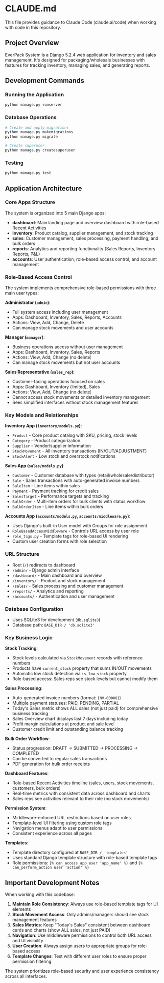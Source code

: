 # CLAUDE.md

This file provides guidance to Claude Code (claude.ai/code) when working with code in this repository.

## Project Overview

EverPack System is a Django 5.2.4 web application for inventory and sales management. It's designed for packaging/wholesale businesses with features for tracking inventory, managing sales, and generating reports.

## Development Commands

### Running the Application
```bash
python manage.py runserver
```

### Database Operations
```bash
# Create and apply migrations
python manage.py makemigrations
python manage.py migrate

# Create superuser
python manage.py createsuperuser
```

### Testing
```bash
python manage.py test
```

## Application Architecture

### Core Apps Structure
The system is organized into 5 main Django apps:

- **dashboard**: Main landing page and overview dashboard with role-based Recent Activities
- **inventory**: Product catalog, supplier management, and stock tracking
- **sales**: Customer management, sales processing, payment handling, and bulk orders
- **reports**: Analytics and reporting functionality (Sales Reports, Inventory Reports, P&L)
- **accounts**: User authentication, role-based access control, and account management

### Role-Based Access Control

The system implements comprehensive role-based permissions with three main user types:

**Administrator (`admin`)**:
- Full system access including user management
- Apps: Dashboard, Inventory, Sales, Reports, Accounts
- Actions: View, Add, Change, Delete
- Can manage stock movements and user accounts

**Manager (`manager`)**:
- Business operations access without user management
- Apps: Dashboard, Inventory, Sales, Reports  
- Actions: View, Add, Change (no delete)
- Can manage stock movements but not user accounts

**Sales Representative (`sales_rep`)**:
- Customer-facing operations focused on sales
- Apps: Dashboard, Inventory (limited), Sales
- Actions: View, Add, Change (no delete)
- Cannot access stock movements or detailed inventory management
- Sees simplified interfaces without stock management features

### Key Models and Relationships

**Inventory App (`inventory/models.py`)**:
- `Product` - Core product catalog with SKU, pricing, stock levels
- `Category` - Product categorization
- `Supplier` - Vendor/supplier information
- `StockMovement` - All inventory transactions (IN/OUT/ADJUSTMENT)
- `StockAlert` - Low stock and overstock notifications

**Sales App (`sales/models.py`)**:
- `Customer` - Customer database with types (retail/wholesale/distributor)
- `Sale` - Sales transactions with auto-generated invoice numbers
- `SaleItem` - Line items within sales
- `Payment` - Payment tracking for credit sales
- `SalesTarget` - Performance targets and tracking
- `BulkOrder` - Multi-item orders for bulk clients with status workflow
- `BulkOrderItem` - Line items within bulk orders

**Accounts App (`accounts/models.py`, `accounts/middleware.py`)**:
- Uses Django's built-in User model with Groups for role assignment
- `RoleBasedAccessMiddleware` - Controls URL access by user role
- `role_tags.py` - Template tags for role-based UI rendering
- Custom user creation forms with role selection

### URL Structure
- Root (`/`) redirects to dashboard
- `/admin/` - Django admin interface
- `/dashboard/` - Main dashboard and overview
- `/inventory/` - Product and stock management
- `/sales/` - Sales processing and customer management
- `/reports/` - Analytics and reporting
- `/accounts/` - Authentication and user management

### Database Configuration
- Uses SQLite3 for development (`db.sqlite3`)
- Database path: `BASE_DIR / 'db.sqlite3'`

### Key Business Logic

**Stock Tracking**: 
- Stock levels calculated via `StockMovement` records with reference numbers
- Products have `current_stock` property that sums IN/OUT movements
- Automatic low stock detection via `is_low_stock` property
- Role-based access: Sales reps see stock levels but cannot modify them

**Sales Processing**:
- Auto-generated invoice numbers (format: `INV-000001`)
- Multiple payment statuses: PAID, PENDING, PARTIAL
- Today's Sales metric shows ALL sales (not just paid) for comprehensive business tracking
- Sales Overview chart displays last 7 days including today
- Profit margin calculations at product and sale level
- Customer credit limit and outstanding balance tracking

**Bulk Order Workflow**:
- Status progression: DRAFT → SUBMITTED → PROCESSING → COMPLETED
- Can be converted to regular sales transactions
- PDF generation for bulk order receipts

**Dashboard Features**:
- Role-based Recent Activities timeline (sales, users, stock movements, customers, bulk orders)
- Real-time metrics with consistent data across dashboard and charts
- Sales reps see activities relevant to their role (no stock movements)

**Permission System**:
- Middleware-enforced URL restrictions based on user roles
- Template-level UI filtering using custom role tags
- Navigation menus adapt to user permissions
- Consistent experience across all pages

**Templates**: 
- Template directory configured at `BASE_DIR / 'templates'`
- Uses standard Django template structure with role-based template tags
- Role permissions: `{% can_access_app user 'app_name' %}` and `{% can_perform_action user 'action' %}`

## Important Development Notes

When working with this codebase:

1. **Maintain Role Consistency**: Always use role-based template tags for UI elements
2. **Stock Movement Access**: Only admins/managers should see stock management features
3. **Sales Metrics**: Keep "Today's Sales" consistent between dashboard cards and charts (show ALL sales, not just PAID)
4. **Navigation**: Use middleware permissions to control both URL access and UI visibility
5. **User Creation**: Always assign users to appropriate groups for role-based access
6. **Template Changes**: Test with different user roles to ensure proper permission filtering

The system prioritizes role-based security and user experience consistency across all interfaces.